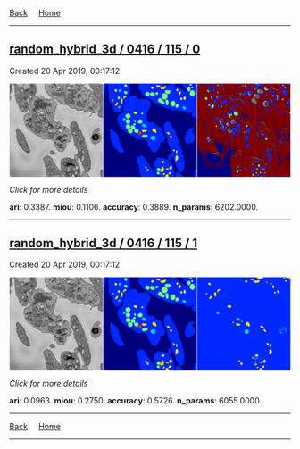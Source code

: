 
[Back](..)&nbsp;&nbsp;&nbsp;&nbsp;&nbsp;[Home](https://leapmanlab.github.io/snapshots)

---

<div class="summary"><a href="0"><h2>random_hybrid_3d / 0416 / 115 / 0</h2></a><p>Created 20 Apr 2019, 00:17:12
</p><a href="0"><img src="0/media/summary.png" align="center"></a><p>
<i>Click for more details</i>
</p></div>

**ari**: 0.3387. **miou**: 0.1106. **accuracy**: 0.3889. **n_params**: 6202.0000. 

---

<div class="summary"><a href="1"><h2>random_hybrid_3d / 0416 / 115 / 1</h2></a><p>Created 20 Apr 2019, 00:17:12
</p><a href="1"><img src="1/media/summary.png" align="center"></a><p>
<i>Click for more details</i>
</p></div>

**ari**: 0.0963. **miou**: 0.2750. **accuracy**: 0.5726. **n_params**: 6055.0000. 

---

[Back](..)&nbsp;&nbsp;&nbsp;&nbsp;&nbsp;[Home](https://leapmanlab.github.io/snapshots)

---